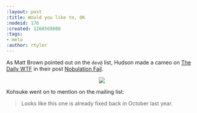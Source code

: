 ```yaml
---
:layout: post
:title: Would you like to, OK
:nodeid: 176
:created: 1268569800
:tags:
- meta
:author: rtyler
---
```

As Matt Brown pointed out on the `dev@` list, Hudson made a cameo on [The Daily WTF](https://thedailywtf.com) in their post [Nobulation Fail](https://thedailywtf.com/Articles/Nobulation-Fail.aspx).

<center><img src="https://web.archive.org/web/*/https://agentdero.cachefly.net/scratch/hudson_install_dailywtf.png"/></center>


Kohsuke went on to mention on the mailing list:

> Looks like this one is already fixed back in October last year.

